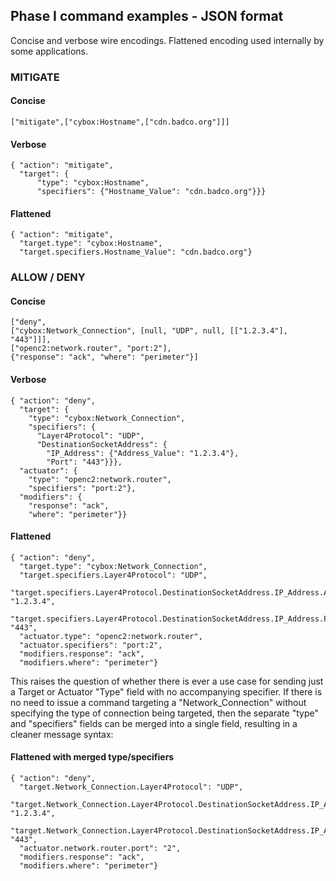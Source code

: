 
## Phase I command examples - JSON format
Concise and verbose wire encodings.  Flattened encoding used internally by some applications.

### MITIGATE
#### Concise
```
["mitigate",["cybox:Hostname",["cdn.badco.org"]]]
```
#### Verbose
```
{ "action": "mitigate",
  "target": {
	  "type": "cybox:Hostname",
	  "specifiers": {"Hostname_Value": "cdn.badco.org"}}}
```
#### Flattened
```
{ "action": "mitigate",
  "target.type": "cybox:Hostname",
  "target.specifiers.Hostname_Value": "cdn.badco.org"}
```
### ALLOW / DENY
#### Concise
```
["deny",
["cybox:Network_Connection", [null, "UDP", null, [["1.2.3.4"], "443"]]],
["openc2:network.router", "port:2"],
{"response": "ack", "where": "perimeter"}]
```
#### Verbose
```
{ "action": "deny",
  "target": {
    "type": "cybox:Network_Connection",
    "specifiers": {
      "Layer4Protocol": "UDP",
      "DestinationSocketAddress": {
        "IP_Address": {"Address_Value": "1.2.3.4"},
        "Port": "443"}}},
  "actuator": {
    "type": "openc2:network.router",
    "specifiers": "port:2"},
  "modifiers": {
    "response": "ack",
    "where": "perimeter"}}
```
#### Flattened
```
{ "action": "deny",
  "target.type": "cybox:Network_Connection",
  "target.specifiers.Layer4Protocol": "UDP",
  "target.specifiers.Layer4Protocol.DestinationSocketAddress.IP_Address.Address_Value": "1.2.3.4",
  "target.specifiers.Layer4Protocol.DestinationSocketAddress.IP_Address.Port": "443",
  "actuator.type": "openc2:network.router",
  "actuator.specifiers": "port:2",
  "modifiers.response": "ack",
  "modifiers.where": "perimeter"}
```
This raises the question of whether there is ever a use case for sending just a Target or Actuator "Type" field with no accompanying specifier.  If there is no need to issue a command targeting a "Network_Connection" without specifying the type of connection being targeted, then the separate "type" and "specifiers" fields can be merged into a single field, resulting in a cleaner message syntax:
#### Flattened with merged type/specifiers
```
{ "action": "deny",
  "target.Network_Connection.Layer4Protocol": "UDP",
  "target.Network_Connection.Layer4Protocol.DestinationSocketAddress.IP_Address.Address_Value": "1.2.3.4",
  "target.Network_Connection.Layer4Protocol.DestinationSocketAddress.IP_Address.Port": "443",
  "actuator.network.router.port": "2",
  "modifiers.response": "ack",
  "modifiers.where": "perimeter"}
```
